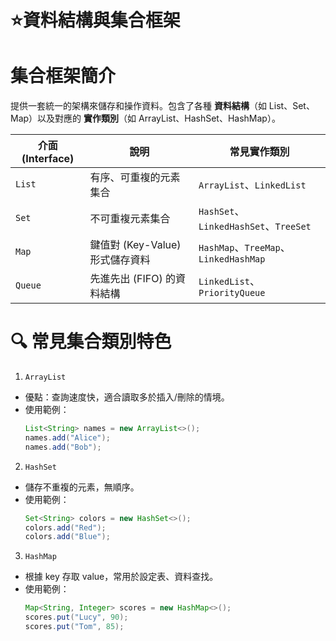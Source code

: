 # ⭐資料結構與集合框架

# 集合框架簡介

提供一套統一的架構來儲存和操作資料。包含了各種 **資料結構**（如 List、Set、Map）以及對應的 **實作類別**（如 ArrayList、HashSet、HashMap）。

| 介面 (Interface) | 說明 | 常見實作類別 |
|------------------|------|---------------|
| `List`           | 有序、可重複的元素集合 | `ArrayList`、`LinkedList` |
| `Set`            | 不可重複元素集合 | `HashSet`、`LinkedHashSet`、`TreeSet` |
| `Map`            | 鍵值對 (Key-Value) 形式儲存資料 | `HashMap`、`TreeMap`、`LinkedHashMap` |
| `Queue`          | 先進先出 (FIFO) 的資料結構 | `LinkedList`、`PriorityQueue` |

# 🔍 常見集合類別特色

1. `ArrayList`
- 優點：查詢速度快，適合讀取多於插入/刪除的情境。
- 使用範例：
  ```java
  List<String> names = new ArrayList<>();
  names.add("Alice");
  names.add("Bob");

2. `HashSet`
- 儲存不重複的元素，無順序。
- 使用範例：
  ```java
  Set<String> colors = new HashSet<>();
  colors.add("Red");
  colors.add("Blue");


3. `HashMap`
- 根據 key 存取 value，常用於設定表、資料查找。
- 使用範例：
  ```java
  Map<String, Integer> scores = new HashMap<>();
  scores.put("Lucy", 90);
  scores.put("Tom", 85);
